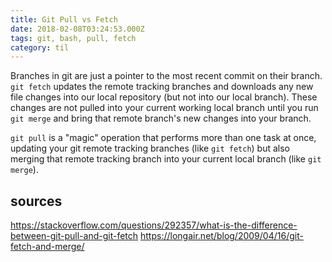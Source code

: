 ```yaml
---
title: Git Pull vs Fetch
date: 2018-02-08T03:24:53.000Z
tags: git, bash, pull, fetch
category: til
---
```


Branches in git are just a pointer to the most recent commit on their branch. `git fetch` updates the remote tracking branches and downloads any new file changes into our local repository (but not into our local branch). These changes are not pulled into your current working local branch until you run `git merge` and bring that remote branch's new changes into your branch.

`git pull` is a "magic" operation that performs more than one task at once, updating your git remote tracking branches (like `git fetch`) but also merging that remote tracking branch into your current local branch (like `git merge`).

## sources

https://stackoverflow.com/questions/292357/what-is-the-difference-between-git-pull-and-git-fetch
https://longair.net/blog/2009/04/16/git-fetch-and-merge/

